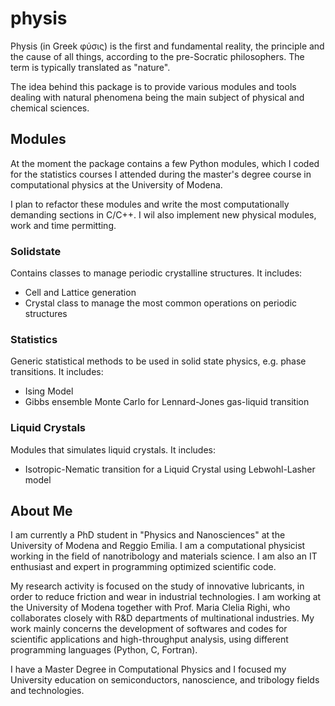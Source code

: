 # physis

Physis (in Greek φύσις) is the first and fundamental reality, the principle and the cause of all things, according to the pre-Socratic philosophers. The term is typically translated as "nature".

The idea behind this package is to provide various modules and tools dealing with natural phenomena being the main subject of physical and chemical sciences.

## Modules

At the moment the package contains a few Python modules, which I coded for the statistics courses I attended during the master's degree course in computational physics at the University of Modena.

I plan to refactor these modules and write the most computationally demanding sections in C/C++. I wil also implement new physical modules, work and time permitting.

### Solidstate

Contains classes to manage periodic crystalline structures. It includes:

- Cell and Lattice generation
- Crystal class to manage the most common operations on periodic structures

### Statistics

Generic statistical methods to be used in solid state physics, e.g. phase transitions. It includes:

- Ising Model
- Gibbs ensemble Monte Carlo for Lennard-Jones gas-liquid transition

### Liquid Crystals

Modules that simulates liquid crystals. It includes:

- Isotropic-Nematic transition for a Liquid Crystal using Lebwohl-Lasher model

## About Me

I am currently a PhD student in "Physics and Nanosciences" at the University of Modena and Reggio Emilia. I am a computational physicist working in the field of nanotribology and materials science. I am also an IT enthusiast and expert in programming optimized scientific code. 

My research activity is focused on the study of innovative lubricants, in order to reduce friction and wear in industrial technologies. I am working at the University of Modena together with Prof. Maria Clelia Righi, who collaborates closely with R&D departments of multinational industries. My work mainly concerns the development of softwares and codes for scientific applications and high-throughput analysis, using different programming languages (Python, C, Fortran).

I have a Master Degree in Computational Physics and I focused my University education on semiconductors, nanoscience, and tribology fields and technologies. 
